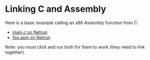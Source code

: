 # Linking C and Assembly

Here is a basic example calling an x86 Assembly function from C.

 - [main.c on Netrun]()
 - [foo.asm on Netrun]()

Note: you must click and run both for them to work (they need to link together).
